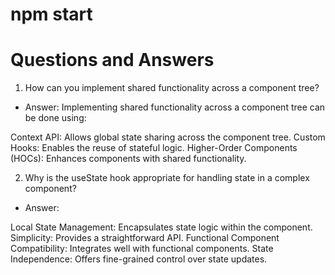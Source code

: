 # npm start

# Questions and Answers

1. How can you implement shared functionality across a component tree?
* Answer:
 Implementing shared functionality across a component tree can be done using:

Context API: Allows global state sharing across the component tree.
Custom Hooks: Enables the reuse of stateful logic.
Higher-Order Components (HOCs): Enhances components with shared functionality.


2. Why is the useState hook appropriate for handling state in a complex component?
* Answer:

Local State Management: Encapsulates state logic within the component.
Simplicity: Provides a straightforward API.
Functional Component Compatibility: Integrates well with functional components.
State Independence: Offers fine-grained control over state updates.

